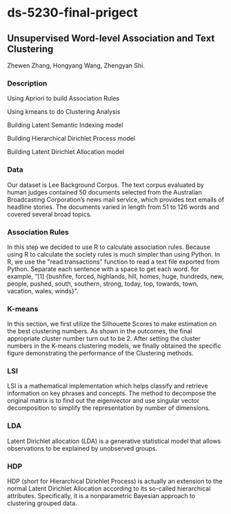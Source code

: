 # ds-5230-final-prigect
## Unsupervised Word-level Association and Text Clustering
Zhewen Zhang, Hongyang Wang, Zhengyan Shi. 
### Description
Using Apriori to build Association Rules

Using kmeans to do Clustering Analysis

Building Latent Semantic Indexing model

Building Hierarchical Dirichlet Process model

Building Latent Dirichlet Allocation model
### Data
Our dataset is Lee Background Corpus. The text corpus evaluated by human judges contained 50 documents selected from the Australian Broadcasting Corporation’s news mail service, which provides text emails of headline stories. The documents varied in length from 51 to 126 words and covered several broad topics.
### Association Rules
In this step we decided to use R to calculate association rules. Because using R to calculate the society rules is much simpler than using Python. In R, we use the "read.transactions" function to read a text file exported from Python. Separate each sentence with a space to get each word. for example, “[1] {bushfire, forced, highlands, hill, homes, huge, hundreds, new, people, pushed, south, southern, strong, today, top, towards, town, vacation, wales, winds}”.
### K-means
In this section, we first utilize the Silhouette Scores to make estimation on the best clustering numbers. As shown in the outcomes, the final appropriate cluster number turn out to be 2. After setting the cluster numbers in the K-means clustering models, we finally obtained the specific figure demonstrating the performance of the Clustering methods.
### LSI
LSI is a mathematical implementation which helps classify and retrieve information on key phrases and concepts. The method to decompose the original matrix is to find out the eigenvector and use singular vector decomposition to simplify the representation by number of dimensions.
### LDA
Latent Dirichlet allocation (LDA) is a generative statistical model that allows observations to be explained by unobserved groups.
### HDP
HDP (short for Hierarchical Dirichlet Process) is actually an extension to the normal Latent Dirichlet Allocation according to its so-called hierarchical attributes. Specifically, it is a nonparametric Bayesian approach to clustering grouped data.
